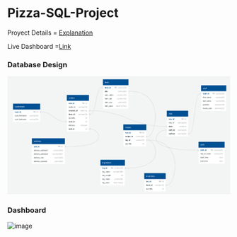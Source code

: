 # Pizza-SQL-Project

Proyect Details =  [Explanation](https://gerblake77.wixsite.com/portafolioger/post/pizza-project-sql-power-bi)

Live Dashboard =[Link](https://www.novypro.com/project/pizza-restaurant-design-power-bi)

### Database Design
![design](https://github.com/Gaboytes/Pizza-SQL-Project/blob/main/Database%20Design/Captura%20de%20pantalla%202023-10-07%20223748.png)


### Dashboard
![image](https://github.com/Gaboytes/Pizza-SQL-Project/assets/145523136/bc7eba8d-cf2a-448b-aa8c-519d99d47d53)
